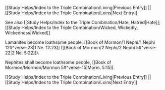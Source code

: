 [[Study Helps/Index to the Triple Combination/Living|Previous Entry]]  ||  [[Study Helps/Index to the Triple Combination/Loins|Next Entry]]

 See also [[Study Helps/Index to the Triple Combination/Hate, Hatred|Hate]]; [[Study Helps/Index to the Triple Combination/Wicked, Wickedly, Wickedness|Wicked]]

 Lamanites become loathsome people, [[Book of Mormon/1 Nephi/1 Nephi 12#^verse-23|1 Ne. 12:23]] ([[Book of Mormon/2 Nephi/2 Nephi 5#^verse-22|2 Ne. 5:22]]).

 Nephites shall become loathsome people, [[Book of Mormon/Mormon/Mormon 5#^verse-15|Morm. 5:15]].

[[Study Helps/Index to the Triple Combination/Living|Previous Entry]]  ||  [[Study Helps/Index to the Triple Combination/Loins|Next Entry]]